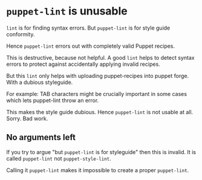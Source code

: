 # `puppet-lint` is unusable

`lint` is for finding syntax errors.  But `puppet-lint` is for style guide conformity.

Hence `puppet-lint` errors out with completely valid Puppet recipes.

This is destructive, because not helpful.
A good `lint` helps to detect syntax errors to protect against accidentally applying invalid recipes.

But this `lint` only helps with uploading puppet-recipes into puppet forge.
With a dubious styleguide.

For example: TAB characters might be crucially important in some cases which lets puppet-lint throw an error.

This makes the style guide dubious.  Hence `puppet-lint` is not usable at all.  Sorry.  Bad work.

## No arguments left

If you try to argue "but `puppet-lint` is for styleguide" then this is invalid.
It is called `puppet-lint` not `puppet-style-lint`.

Calling it `puppet-lint` makes it impossible to create a proper `puppet-lint`.
